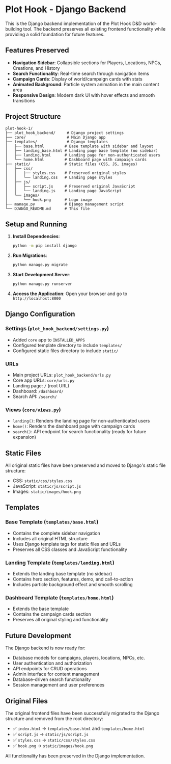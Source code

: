 # Plot Hook - Django Backend

This is the Django backend implementation of the Plot Hook D&D world-building tool. The backend preserves all existing frontend functionality while providing a solid foundation for future features.

## Features Preserved

- **Navigation Sidebar**: Collapsible sections for Players, Locations, NPCs, Creations, and History
- **Search Functionality**: Real-time search through navigation items
- **Campaign Cards**: Display of world/campaign cards with stats
- **Animated Background**: Particle system animation in the main content area
- **Responsive Design**: Modern dark UI with hover effects and smooth transitions

## Project Structure

```
plot-hook-1/
├── plot_hook_backend/     # Django project settings
├── core/                  # Main Django app
├── templates/             # Django templates
│   ├── base.html         # Base template with sidebar and layout
│   ├── landing_base.html # Landing page base template (no sidebar)
│   ├── landing.html      # Landing page for non-authenticated users
│   └── home.html         # Dashboard page with campaign cards
├── static/               # Static files (CSS, JS, images)
│   ├── css/
│   │   ├── styles.css    # Preserved original styles
│   │   └── landing.css   # Landing page styles
│   ├── js/
│   │   ├── script.js     # Preserved original JavaScript
│   │   └── landing.js    # Landing page JavaScript
│   └── images/
│       └── hook.png      # Logo image
├── manage.py             # Django management script
└── DJANGO_README.md      # This file
```

## Setup and Running

1. **Install Dependencies**:
   ```bash
   python -m pip install django
   ```

2. **Run Migrations**:
   ```bash
   python manage.py migrate
   ```

3. **Start Development Server**:
   ```bash
   python manage.py runserver
   ```

4. **Access the Application**:
   Open your browser and go to `http://localhost:8000`

## Django Configuration

### Settings (`plot_hook_backend/settings.py`)
- Added `core` app to `INSTALLED_APPS`
- Configured template directory to include `templates/`
- Configured static files directory to include `static/`

### URLs
- Main project URLs: `plot_hook_backend/urls.py`
- Core app URLs: `core/urls.py`
- Landing page: `/` (root URL)
- Dashboard: `/dashboard/`
- Search API: `/search/`

### Views (`core/views.py`)
- `landing()`: Renders the landing page for non-authenticated users
- `home()`: Renders the dashboard page with campaign cards
- `search()`: API endpoint for search functionality (ready for future expansion)

## Static Files

All original static files have been preserved and moved to Django's static file structure:
- CSS: `static/css/styles.css`
- JavaScript: `static/js/script.js`
- Images: `static/images/hook.png`

## Templates

### Base Template (`templates/base.html`)
- Contains the complete sidebar navigation
- Includes all original HTML structure
- Uses Django template tags for static files and URLs
- Preserves all CSS classes and JavaScript functionality

### Landing Template (`templates/landing.html`)
- Extends the landing base template (no sidebar)
- Contains hero section, features, demo, and call-to-action
- Includes particle background effect and smooth scrolling

### Dashboard Template (`templates/home.html`)
- Extends the base template
- Contains the campaign cards section
- Preserves all original styling and functionality

## Future Development

The Django backend is now ready for:
- Database models for campaigns, players, locations, NPCs, etc.
- User authentication and authorization
- API endpoints for CRUD operations
- Admin interface for content management
- Database-driven search functionality
- Session management and user preferences

## Original Files

The original frontend files have been successfully migrated to the Django structure and removed from the root directory:
- ✅ `index.html` → `templates/base.html` and `templates/home.html`
- ✅ `script.js` → `static/js/script.js`
- ✅ `styles.css` → `static/css/styles.css`
- ✅ `hook.png` → `static/images/hook.png`

All functionality has been preserved in the Django implementation.
